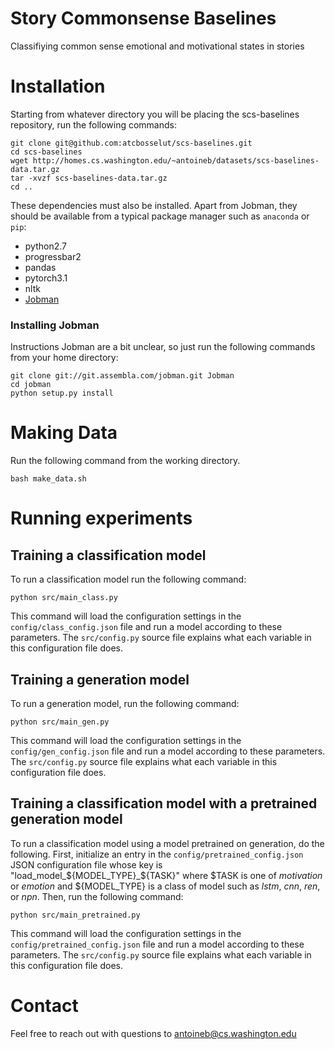 # Story Commonsense Baselines
Classifiying common sense emotional and motivational states in stories

# Installation

Starting from whatever directory you will be placing the scs-baselines repository, run the following commands:

```
git clone git@github.com:atcbosselut/scs-baselines.git
cd scs-baselines
wget http://homes.cs.washington.edu/~antoineb/datasets/scs-baselines-data.tar.gz
tar -xvzf scs-baselines-data.tar.gz
cd ..
```

These dependencies must also be installed. Apart from Jobman, they should be available from a typical package manager such as ```anaconda``` or ```pip```:

* python2.7
* progressbar2
* pandas
* pytorch3.1
* nltk
* [Jobman](http://deeplearning.net/software/jobman/install.html)

### Installing Jobman

Instructions Jobman are a bit unclear, so just run the following commands from your home directory:

```
git clone git://git.assembla.com/jobman.git Jobman
cd jobman
python setup.py install
```

# Making Data

Run the following command from the working directory.

```
bash make_data.sh
```

# Running experiments
## Training a classification model

To run a classification model run the following command:

```
python src/main_class.py
```
This command will load the configuration settings in the ```config/class_config.json``` file and run a model according to these parameters. The ```src/config.py``` source file explains what each variable in this configuration file does.

## Training a generation model

To run a generation model, run the following command:

```
python src/main_gen.py
```
This command will load the configuration settings in the ```config/gen_config.json``` file and run a model according to these parameters. The ```src/config.py``` source file explains what each variable in this configuration file does.

## Training a classification model with a pretrained generation model

To run a classification model using a model pretrained on generation, do the following. First, initialize an entry in the ```config/pretrained_config.json``` JSON configuration file whose key is "load_model_${MODEL_TYPE}_${TASK}" where $TASK is one of *motivation* or *emotion* and ${MODEL_TYPE} is a class of model such as *lstm*, *cnn*, *ren*, or *npn*. Then, run the following command:

```
python src/main_pretrained.py
```
This command will load the configuration settings in the ```config/pretrained_config.json``` file and run a model according to these parameters. The ```src/config.py``` source file explains what each variable in this configuration file does.

# Contact

Feel free to reach out with questions to [antoineb@cs.washington.edu](mailto:antoineb@cs.washington.edu)
